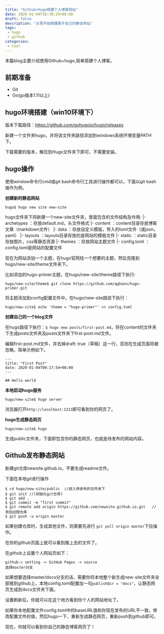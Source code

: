 ```yaml
---
title: "Github+Hugo搭建个人博客网站"
date: 2020-01-04T18:38:29+08:00
draft: false
description: "从零开始搭建属于自己的静态网站"
tags: 
 - hugo
 - github
categories: 
 - tool
---
```






本篇blog主要介绍使用Github+hugo,简单搭建个人博客。

 <!--more-->



## 前期准备

- Git
- Go(go版本1.11以上)

## hugo环境搭建（win10环境下）

版本下载路径：https://github.com/gohugoio/hugo/releases

新建一个文件夹hugo，并将该文件夹路径添加到windows系统环境变量PATH下。

下载需要的版本，解压到Hugo文件夹下即可，不需要安装。



## hugo操作

使用window命令行cmd或git bash命令行工具进行操作都可以，下面以git bash操作为例。

**创建新的静态网站**

```
hugo$ hugo new site new-site
```

hugo文件夹下将新建一个new-site文件夹，里面包含的文件结构及作用:
|- archetypes ：存放default.md，头文件格式 
|- content ：content目录存放博客文章（markdown文件） 
|- data ：存放自定义模版，导入的toml文件（或json，yaml） 
|- layouts ：layouts目录存放的是网站的模板文件 
|- static ：static目录存放图片，css等静态资源 
|- themes ：存放网站主题文件
|- config.toml ：config.toml是网站的配置文件

现在为网站添加一个主题，在hugo官网找一个想要的主题，然后克隆到hugo/new-site/theme文件夹下。

比如添加的hugo-primer主题，在hugo/new-site/theme路径下执行:

`hugo/new-site/theme$ git clone https://github.com/qqhann/hugo-primer.git`

将主题添加到config配置文件中，在hugo/new-site路径下执行：

`hugo/new-site$ echo 'theme = "hugo-primer"' >> config.toml`

**创建自己的一个blog文件**

在hugo路径下执行：`$ hugo new posts/first-post.md`，将在content的文件夹下生成posts文件夹及posts文件夹下first-post.md文件。

编辑first-post.md文件，并去掉draft: true（草稿）这一行，否则在生成页面将被忽略，简单示例如下。

```
---
title: "First Post"
date: 2020-01-04T00:17:54+08:00
---

## Hello world
```

**本地启动hugo服务**

```
hugo/new-site$ hugo server
```

浏览器打开`http://localhost:1313`即可看到你的网页了。

**hugo生成静态网页**

```
hugo/new-site$ hugo
```

生成public文件夹，下面即包含你的静态网页，也就是待发布的网站内容。

## Github发布静态网站

新建git仓库newsite.github.io，不要生成readme文件。

下面在本地git进行操作

```git
$ cd hugo/new-site/public  //进入待发布的文件夹下
$ git init //(初始化git仓库)
$ git add .
$ git commit -m "first commit"
$ git remote add origin https://github.com/newsite.github.io.git   //添加远程仓库
$ git push -u origin master
```

如果创建仓库时，生成其他文件，则需要先进行 `git pull origin master`下拉操作。

在你的github页面上就可以看到推上去的文件了。

在github上设置个人网站页如下：

```
github-> setting -> GitHub Pages -> source
选择master分支
```

如果想要选择master/docs分支的话，需要你将本地整个新生成new-site文件夹全部推到github上，本地config.toml配置加一句`publishDir = "docs"`，让静态网页生成到docs文件夹下面。

设置刷新后，你就可以在这个地方看到你个人的网站地址了。

如果你本地配置文件config.toml中的baseURL值和你现在发布的URL不一致，修改配置文件的值，然后hugo一下，重新生成静态网页，重新push到github即可。

现在，你就可以看到你自己的静态博客网页了！

